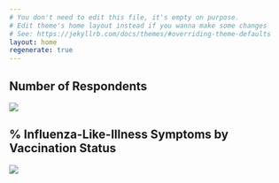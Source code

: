 ```yaml
---
# You don't need to edit this file, it's empty on purpose.
# Edit theme's home layout instead if you wanna make some changes
# See: https://jekyllrb.com/docs/themes/#overriding-theme-defaults
layout: home
regenerate: true
---
```


## Number of Respondents

![]("images/current/respondents.png")

## % Influenza-Like-Illness Symptoms by Vaccination Status

![]("images/current/VaccStatusILI.png")
